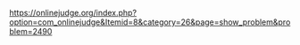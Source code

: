 https://onlinejudge.org/index.php?option=com_onlinejudge&Itemid=8&category=26&page=show_problem&problem=2490
